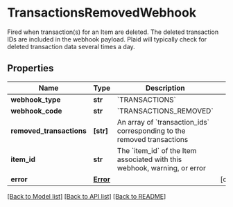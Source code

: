 # TransactionsRemovedWebhook

Fired when transaction(s) for an Item are deleted. The deleted transaction IDs are included in the webhook payload. Plaid will typically check for deleted transaction data several times a day.
## Properties
Name | Type | Description | Notes
------------ | ------------- | ------------- | -------------
**webhook_type** | **str** | &#x60;TRANSACTIONS&#x60; | 
**webhook_code** | **str** | &#x60;TRANSACTIONS_REMOVED&#x60; | 
**removed_transactions** | **[str]** | An array of &#x60;transaction_ids&#x60; corresponding to the removed transactions | 
**item_id** | **str** | The &#x60;item_id&#x60; of the Item associated with this webhook, warning, or error | 
**error** | [**Error**](Error.md) |  | [optional] 

[[Back to Model list]](../README.md#documentation-for-models) [[Back to API list]](../README.md#documentation-for-api-endpoints) [[Back to README]](../README.md)


